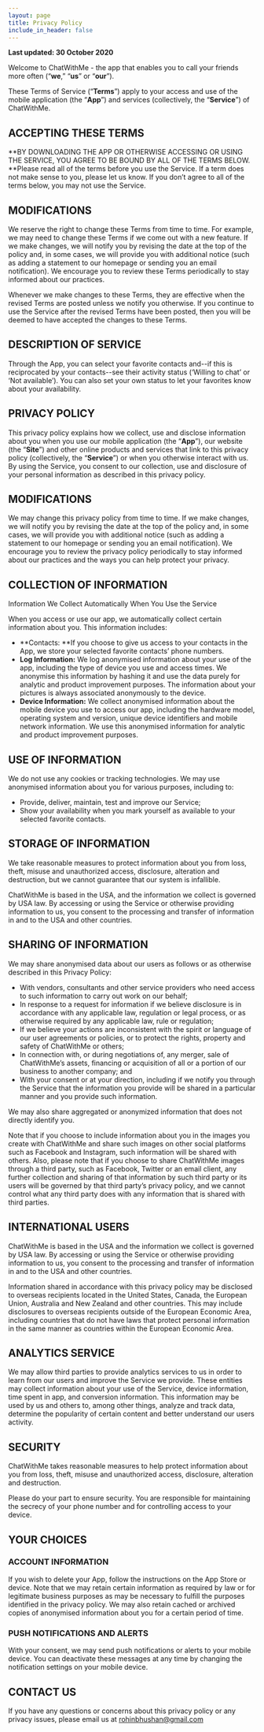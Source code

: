 ```yaml
---
layout: page
title: Privacy Policy
include_in_header: false
---
```


**Last updated: 30 October 2020**

Welcome to ChatWithMe - the app that enables you to call your friends more often (“**we**,” “**us**” or “**our**”).

These Terms of Service (“**Terms**”) apply to your access and use of the mobile application (the “**App**”) and services (collectively, the “**Service**”) of ChatWithMe. 

 


## ACCEPTING THESE TERMS

**BY DOWNLOADING THE APP OR OTHERWISE ACCESSING OR USING THE SERVICE, YOU AGREE TO BE BOUND BY ALL OF THE TERMS BELOW. **Please read all of the terms before you use the Service. If a term does not make sense to you, please let us know. If you don’t agree to all of the terms below, you may not use the Service. 

 


## MODIFICATIONS

We reserve the right to change these Terms from time to time. For example, we may need to change these Terms if we come out with a new feature. If we make changes, we will notify you by revising the date at the top of the policy and, in some cases, we will provide you with additional notice (such as adding a statement to our homepage or sending you an email notification). We encourage you to review these Terms periodically to stay informed about our practices. 

Whenever we make changes to these Terms, they are effective when the revised Terms are posted unless we notify you otherwise. If you continue to use the Service after the revised Terms have been posted, then you will be deemed to have accepted the changes to these Terms.

 


## DESCRIPTION OF SERVICE 

Through the App, you can select your favorite contacts and--if this is reciprocated by your contacts--see their activity status (‘Willing to chat’ or ‘Not available’). You can also set your own status to let your favorites know about your availability.

 


## PRIVACY POLICY

This privacy policy explains how we collect, use and disclose information about you when you use our mobile application (the “**App**”), our website (the “**Site**”) and other online products and services that link to this privacy policy (collectively, the “**Service**”) or when you otherwise interact with us. By using the Service, you consent to our collection, use and disclosure of your personal information as described in this privacy policy.

 


## MODIFICATIONS

We may change this privacy policy from time to time. If we make changes, we will notify you by revising the date at the top of the policy and, in some cases, we will provide you with additional notice (such as adding a statement to our homepage or sending you an email notification). We encourage you to review the privacy policy periodically to stay informed about our practices and the ways you can help protect your privacy.

 


## COLLECTION OF INFORMATION

Information We Collect Automatically When You Use the Service

When you access or use our app, we automatically collect certain information about you. This information includes:



*   **Contacts: **If you choose to give us access to your contacts in the App, we store your selected favorite contacts’ phone numbers.
*   **Log Information:** We log anonymised information about your use of the app, including the type of device you use and access times. We anonymise this information by hashing it and use the data purely for analytic and product improvement purposes. The information about your pictures is always associated anonymously to the device.
*   **Device Information:** We collect anonymised information about the mobile device you use to access our app, including the hardware model, operating system and version, unique device identifiers and mobile network information. We use this anonymised information for analytic and product improvement purposes. 

 


## USE OF INFORMATION

We do not use any cookies or tracking technologies. We may use anonymised information about you for various purposes, including to:



*   Provide, deliver, maintain, test and improve our Service;
*   Show your availability when you mark yourself as available to your selected favorite contacts.

 


## STORAGE OF INFORMATION

We take reasonable measures to protect information about you from loss, theft, misuse and unauthorized access, disclosure, alteration and destruction, but we cannot guarantee that our system is infallible.  

ChatWithMe is based in the USA, and the information we collect is governed by USA law. By accessing or using the Service or otherwise providing information to us, you consent to the processing and transfer of information in and to the USA and other countries. 

 


## SHARING OF INFORMATION

We may share anonymised data about our users as follows or as otherwise described in this Privacy Policy:



*   With vendors, consultants and other service providers who need access to such information to carry out work on our behalf; 
*   In response to a request for information if we believe disclosure is in accordance with any applicable law, regulation or legal process, or as otherwise required by any applicable law, rule or regulation; 
*   If we believe your actions are inconsistent with the spirit or language of our user agreements or policies, or to protect the rights, property and safety of ChatWithMe or others; 
*   In connection with, or during negotiations of, any merger, sale of ChatWithMe’s assets, financing or acquisition of all or a portion of our business to another company; and
*   With your consent or at your direction, including if we notify you through the Service that the information you provide will be shared in a particular manner and you provide such information. 

We may also share aggregated or anonymized information that does not directly identify you. 

Note that if you choose to include information about you in the images you create with ChatWithMe and share such images on other social platforms such as Facebook and Instagram, such information will be shared with others. Also, please note that if you choose to share ChatWithMe images through a third party, such as Facebook, Twitter or an email client, any further collection and sharing of that information by such third party or its users will be governed by that third party’s privacy policy, and we cannot control what any third party does with any information that is shared with third parties.

 


## INTERNATIONAL USERS

ChatWithMe is based in the USA and the information we collect is governed by USA law. By accessing or using the Service or otherwise providing information to us, you consent to the processing and transfer of information in and to the USA and other countries. 

Information shared in accordance with this privacy policy may be disclosed to overseas recipients located in the United States, Canada, the European Union, Australia and New Zealand and other countries. This may include disclosures to overseas recipients outside of the European Economic Area, including countries that do not have laws that protect personal information in the same manner as countries within the European Economic Area.

 


## ANALYTICS SERVICE

We may allow third parties to provide analytics services to us in order to learn from our users and improve the Service we provide. These entities may collect information about your use of the Service, device information, time spent in app, and conversion information. This information may be used by us and others to, among other things, analyze and track data, determine the popularity of certain content and better understand our users activity.

 


## SECURITY

ChatWithMe takes reasonable measures to help protect information about you from loss, theft, misuse and unauthorized access, disclosure, alteration and destruction. 

Please do your part to ensure security. You are responsible for maintaining the secrecy of your phone number and for controlling access to your device.

 


## YOUR CHOICES


### **ACCOUNT INFORMATION**

If you wish to delete your App, follow the instructions on the App Store or device. Note that we may retain certain information as required by law or for legitimate business purposes as may be necessary to fulfill the purposes identified in the privacy policy. We may also retain cached or archived copies of anonymised information about you for a certain period of time.


### **PUSH NOTIFICATIONS AND ALERTS**

With your consent, we may send push notifications or alerts to your mobile device. You can deactivate these messages at any time by changing the notification settings on your mobile device. 


## CONTACT US

If you have any questions or concerns about this privacy policy or any privacy issues, please email us at rohinbhushan@gmail.com
